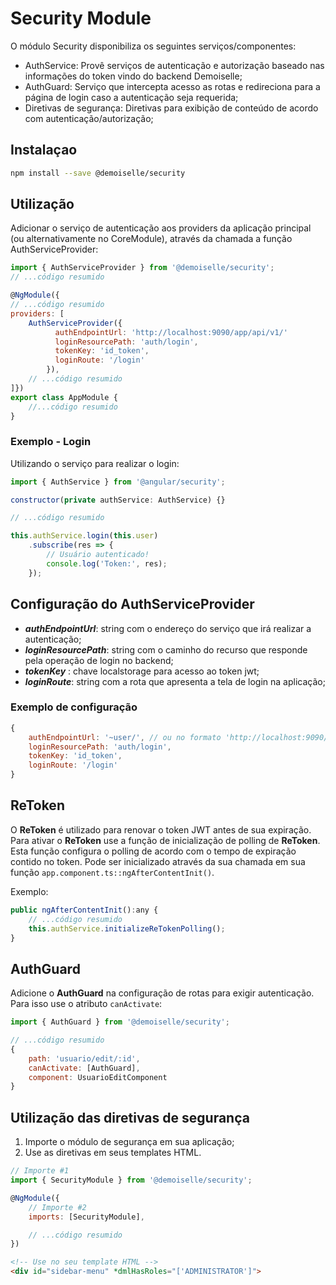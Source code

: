 # Security Module

O módulo Security disponibiliza os seguintes serviços/componentes:
* AuthService: Provê serviços de autenticação e autorização baseado nas informações do token vindo do backend Demoiselle;
* AuthGuard: Serviço que intercepta acesso as rotas e redireciona para a página de login caso a autenticação seja requerida;
* Diretivas de segurança: Diretivas para exibição de conteúdo de acordo com autenticação/autorização;


## Instalaçao

```bash
npm install --save @demoiselle/security
```


## Utilização

Adicionar o serviço de autenticação aos providers da aplicação principal (ou alternativamente no CoreModule), através da chamada a função AuthServiceProvider:

```javascript
import { AuthServiceProvider } from '@demoiselle/security';
// ...código resumido

@NgModule({
// ...código resumido
providers: [
    AuthServiceProvider({
          authEndpointUrl: 'http://localhost:9090/app/api/v1/'
          loginResourcePath: 'auth/login',
          tokenKey: 'id_token',
          loginRoute: '/login'
        }),
    // ...código resumido
]})
export class AppModule {
    //...código resumido
}
```


### Exemplo - Login

Utilizando o serviço para realizar o login:

```javascript
import { AuthService } from '@angular/security';

constructor(private authService: AuthService) {}

// ...código resumido

this.authService.login(this.user)
    .subscribe(res => {
        // Usuário autenticado!
        console.log('Token:', res);
    });
```


## Configuração do AuthServiceProvider

- **_authEndpointUrl_**: string com o endereço do serviço que irá realizar a autenticação;
- **_loginResourcePath_**: string com o caminho do recurso que responde pela operação de login no backend;
- **_tokenKey_** : chave localstorage para acesso ao token jwt;
- **_loginRoute_**: string com a rota que apresenta a tela de login na aplicação;

### Exemplo de configuração

```javascript
{
    authEndpointUrl: '~user/', // ou no formato 'http://localhost:9090/app/api/v1/'
    loginResourcePath: 'auth/login',
    tokenKey: 'id_token',
    loginRoute: '/login'
}
```

## ReToken

O **ReToken** é utilizado para renovar o token JWT antes de sua expiração.
Para ativar o **ReToken** use a função de inicialização de polling de **ReToken**.
Esta função configura o polling de acordo com o tempo de expiração contido no token.
Pode ser inicializado através da sua chamada em sua função `app.component.ts::ngAfterContentInit()`.

Exemplo:

```javascript
public ngAfterContentInit():any {
    // ...código resumido
    this.authService.initializeReTokenPolling();
}
```

## AuthGuard

Adicione o **AuthGuard** na configuração de rotas para exigir autenticação.
Para isso use o atributo `canActivate`:

```javascript
import { AuthGuard } from '@demoiselle/security';

// ...código resumido
{ 
    path: 'usuario/edit/:id',
    canActivate: [AuthGuard],
    component: UsuarioEditComponent 
}

```

## Utilização das diretivas de segurança

1. Importe o módulo de segurança em sua aplicação;
2. Use as diretivas em seus templates HTML.

```javascript
// Importe #1
import { SecurityModule } from '@demoiselle/security';

@NgModule({
    // Importe #2
    imports: [SecurityModule],

    // ...código resumido
})
```

```html
<!-- Use no seu template HTML -->
<div id="sidebar-menu" *dmlHasRoles="['ADMINISTRATOR']">
```

